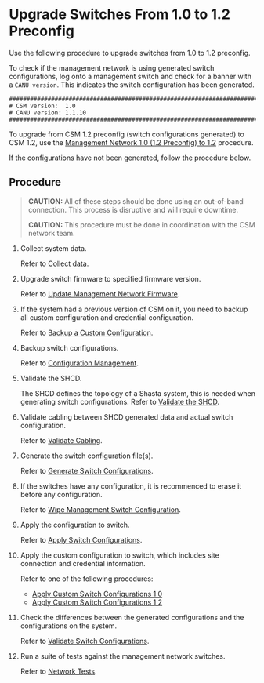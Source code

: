 # Upgrade Switches From 1.0 to 1.2 Preconfig

Use the following procedure to upgrade switches from 1.0 to 1.2 preconfig.

To check if the management network is using generated switch configurations, log onto a management switch and check for a banner with a `CANU version`. This indicates the switch configuration has been generated.

```console
###############################################################################
# CSM version:  1.0
# CANU version: 1.1.10
###############################################################################
```

To upgrade from CSM 1.2 preconfig (switch configurations generated) to CSM 1.2, use the [Management Network 1.0 (1.2 Preconfig) to 1.2](1.0_to_1.2_upgrade.md) procedure.

If the configurations have not been generated, follow the procedure below.

## Procedure

> **CAUTION:** All of these steps should be done using an out-of-band connection. This process is disruptive and will require downtime.
>
> **CAUTION:** This procedure must be done in coordination with the CSM network team.

1. Collect system data.

   Refer to [Collect data](collect_data.md).

1. Upgrade switch firmware to specified firmware version.

   Refer to [Update Management Network Firmware](firmware/update_management_network_firmware.md).

1. If the system had a previous version of CSM on it, you need to backup all custom configuration and credential configuration.

   Refer to [Backup a Custom Configuration](backup_custom_configurations.md).

1. Backup switch configurations.

   Refer to [Configuration Management](config_management.md).

1. Validate the SHCD.

   The SHCD defines the topology of a Shasta system, this is needed when generating switch configurations.
   Refer to [Validate the SHCD](validate_shcd.md).

1. Validate cabling between SHCD generated data and actual switch configuration.

   Refer to [Validate Cabling](validate_cabling.md).

1. Generate the switch configuration file(s).

   Refer to [Generate Switch Configurations](generate_switch_configs.md).

1. If the switches have any configuration, it is recommenced to erase it before any configuration.

   Refer to [Wipe Management Switch Configuration](wipe_mgmt_switches.md).

1. Apply the configuration to switch.

    Refer to [Apply Switch Configurations](apply_switch_configurations.md).

1. Apply the custom configuration to switch, which includes site connection and credential information.

    Refer to one of the following procedures:

    - [Apply Custom Switch Configurations 1.0](apply_custom_config_1.0.md)
    - [Apply Custom Switch Configurations 1.2](apply_custom_config_1.2.md)

1. Check the differences between the generated configurations and the configurations on the system.

    Refer to [Validate Switch Configurations](validate_switch_configs.md).

1. Run a suite of tests against the management network switches.

    Refer to [Network Tests](network_tests.md).
